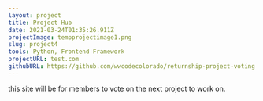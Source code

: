 ```yaml
---
layout: project
title: Project Hub
date: 2021-03-24T01:35:26.911Z
projectImage: tempprojectimage1.png
slug: project4
tools: Python, Frontend Framework
projectURL: test.com
githubURL: https://github.com/wwcodecolorado/returnship-project-voting
---
```

this site will be for members to vote on the next project to work on.